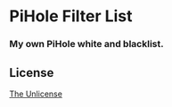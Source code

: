 # PiHole Filter List

### My own PiHole white and blacklist.

## License
[The Unlicense](https://choosealicense.com/licenses/unlicense/)
